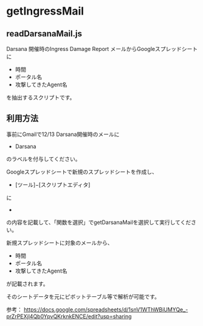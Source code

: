 getIngressMail
==============

readDarsanaMail.js
------------------

Darsana 開催時のIngress Damage Report メールからGoogleスプレッドシートに

* 時間
* ポータル名
* 攻撃してきたAgent名

を抽出するスクリプトです。

利用方法
---------

事前にGmailで12/13 Darsana開催時のメールに

* Darsana

のラベルを付与してください。

Googleスプレッドシートで新規のスプレッドシートを作成し、

* [ツール]−[スクリプトエディタ]

に

* [readDarsanaMail.js]: https://github.com/oonishin/getIngressMail/blob/master/readDarsanaMail.js

の内容を記載して、「関数を選択」でgetDarsanaMailを選択して実行してください。

新規スプレッドシートに対象のメールから、

* 時間
* ポータル名
* 攻撃してきたAgent名

が記載されます。

そのシートデータを元にピボットテーブル等で解析が可能です。

参考：
https://docs.google.com/spreadsheets/d/1snV1WThWBiUMYQe_-prZrPEXjl4Qb0YpvQKrknkENCE/edit?usp=sharing
